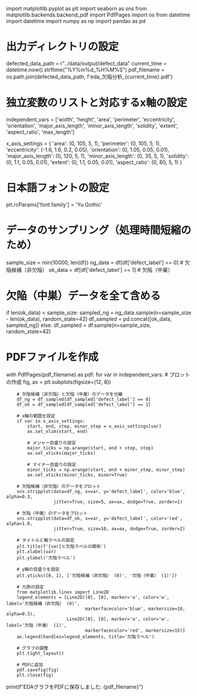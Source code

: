 import matplotlib.pyplot as plt
import seaborn as sns
from matplotlib.backends.backend_pdf import PdfPages
import os
from datetime import datetime
import numpy as np
import pandas as pd

# 出力ディレクトリの設定
defected_data_path = r"../data/output/defect_data"
current_time = datetime.now().strftime("%Y%m%d_%H%M%S")
pdf_filename = os.path.join(defected_data_path, f'eda_欠陥分析_{current_time}.pdf')

# 独立変数のリストと対応するx軸の設定
independent_vars = ['width', 'height', 'area', 'perimeter', 'eccentricity', 'orientation', 
                    'major_axis_length', 'minor_axis_length', 'solidity', 'extent', 
                    'aspect_ratio', 'max_length']

x_axis_settings = {
    'area': (0, 105, 5, 1),
    'perimeter': (0, 105, 5, 1),
    'eccentricity': (-1.6, 1.6, 0.2, 0.05),
    'orientation': (0, 1.05, 0.05, 0.01),
    'major_axis_length': (0, 120, 5, 1),
    'minor_axis_length': (0, 35, 5, 1),
    'solidity': (0, 1.1, 0.05, 0.01),
    'extent': (0, 1.1, 0.05, 0.01),
    'aspect_ratio': (0, 80, 5, 1)
}

# 日本語フォントの設定
plt.rcParams['font.family'] = 'Yu Gothic'

# データのサンプリング（処理時間短縮のため）
sample_size = min(10000, len(df))
ng_data = df[df['defect_label'] == 0]  # 欠陥候補（非欠陥）
ok_data = df[df['defect_label'] == 1]  # 欠陥（中巣）

# 欠陥（中巣）データを全て含める
if len(ok_data) < sample_size:
    sampled_ng = ng_data.sample(n=sample_size - len(ok_data), random_state=42)
    df_sampled = pd.concat([ok_data, sampled_ng])
else:
    df_sampled = df.sample(n=sample_size, random_state=42)

# PDFファイルを作成
with PdfPages(pdf_filename) as pdf:
    for var in independent_vars:
        # プロットの作成
        fig, ax = plt.subplots(figsize=(12, 8))
        
        # 欠陥候補（非欠陥）と欠陥（中巣）のデータを分離
        df_ng = df_sampled[df_sampled['defect_label'] == 0]
        df_ok = df_sampled[df_sampled['defect_label'] == 1]
        
        # x軸の範囲を設定
        if var in x_axis_settings:
            start, end, step, minor_step = x_axis_settings[var]
            ax.set_xlim(start, end)
            
            # メジャー目盛りの設定
            major_ticks = np.arange(start, end + step, step)
            ax.set_xticks(major_ticks)
            
            # マイナー目盛りの設定
            minor_ticks = np.arange(start, end + minor_step, minor_step)
            ax.set_xticks(minor_ticks, minor=True)
        
        # 欠陥候補（非欠陥）のデータをプロット
        sns.stripplot(data=df_ng, x=var, y='defect_label', color='blue', alpha=0.3, 
                      jitter=True, size=5, ax=ax, dodge=True, zorder=1)
        
        # 欠陥（中巣）のデータをプロット
        sns.stripplot(data=df_ok, x=var, y='defect_label', color='red', alpha=1.0, 
                      jitter=True, size=10, ax=ax, dodge=True, zorder=2)
        
        # タイトルと軸ラベルの設定
        plt.title(f'{var}と欠陥ラベルの関係')
        plt.xlabel(var)
        plt.ylabel('欠陥ラベル')
        
        # y軸の目盛りを設定
        plt.yticks([0, 1], ['欠陥候補（非欠陥） (0)', '欠陥（中巣） (1)'])
        
        # 凡例の設定
        from matplotlib.lines import Line2D
        legend_elements = [Line2D([0], [0], marker='o', color='w', label='欠陥候補（非欠陥） (0)', 
                                  markerfacecolor='blue', markersize=10, alpha=0.3),
                           Line2D([0], [0], marker='o', color='w', label='欠陥（中巣） (1)', 
                                  markerfacecolor='red', markersize=15)]
        ax.legend(handles=legend_elements, title='欠陥ラベル')
        
        # グラフの調整
        plt.tight_layout()
        
        # PDFに追加
        pdf.savefig(fig)
        plt.close(fig)

print(f"EDAグラフをPDFに保存しました: {pdf_filename}")
